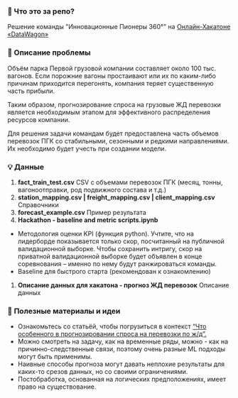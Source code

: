 ### 🚀 Что это за репо?

Решение команды "Инновационные Пионеры 360°" на [Онлайн-Хакатоне «DataWagon»](https://datawagon.ru/) 

### 🤔 Описание проблемы

Объём парка Первой грузовой компании составляет около 100 тыс. вагонов. Если порожние вагоны простаивают или их по каким-либо причинам приходится перегонять, компания теряет существенную часть прибыли.

Таким образом, прогнозирование спроса на грузовые ЖД перевозки является необходимым этапом для эффективного распределения ресурсов компании.

Для решения задачи командам будет предоставлена часть объемов перевозок ПГК со стабильными, сезонными и редкими направлениями. Их необходимо будет учесть при создании модели.

### 💡 Данные


1. **fact_train_test.csv**
CSV с объемами перевозок ПГК (месяц, тонны, вагоноотправки, род подвижного состава и т.д.)
2. **station_mapping.csv | freight_mapping.csv | client_mapping.csv**
Справочники
3. **forecast_example.csv**
Пример результата
4. **Hackathon - baseline and metric scripts.ipynb**
- Методология оценки KPI (функция python). Учтите, что на лидерборде показывается только скор, посчитанный на публичной валидационной выборке. Чтобы сохранить интригу, скор на приватной валидационной выборке будет объявлен в конце соревнования – именно по нему будут ранжироваться команды.
- Baseline для быстрого старта (рекомендован к ознакомлению)
1. **Описание данных для хакатона - прогноз ЖД перевозок**
Описание данных

### 📙 **Полезные материалы и идеи**

- Ознакомьтесь со статьёй, чтобы погрузиться в контекст
[“Что особенного в прогнозировании спроса на перевозки по ж/д”.](https://habr.com/ru/companies/pgk/articles/755240/)
- Можно смотреть на задачу, как на временные ряды, можно - как на причинно-следственные связи, поэтому очень разные ML подходы могут быть применимы.
- Наивные способы прогноза могут давать неплохие результаты для каких-то срезов данных, но со своими ограничениями.
- Постобработка, основанная на логических предположениях, имеет право на существование.
